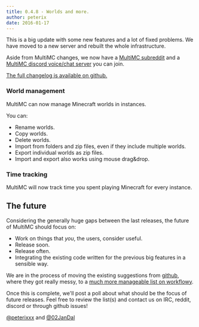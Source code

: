 ```yaml
---
title: 0.4.8 - Worlds and more.
author: peterix
date: 2016-01-17
---
```


This is a big update with some new features and a lot of fixed problems. We have moved to a new server and rebuilt the whole infrastructure.

Aside from MultiMC changes, we now have a [MultiMC subreddit](https://www.reddit.com/r/MultiMC/) and a [MultiMC discord voice/chat server](https://discord.gg/0k2zsXGNHs0fE4Wm) you can join.

[The full changelog is available on github.](https://github.com/MultiMC/MultiMC5/blob/2c2b960ab4842b527653ec6fb8081412d9b02bae/changelog.md)

### World management

MultiMC can now manage Minecraft worlds in instances.

You can:

* Rename worlds.
* Copy worlds.
* Delete worlds.
* Import from folders and zip files, even if they include multiple worlds.
* Export individual worlds as zip files.
* Import and export also works using mouse drag&drop.

### Time tracking

MultiMC will now track time you spent playing Minecraft for every instance.

## The future

Considering the generally huge gaps between the last releases, the future of MultiMC should focus on:

* Work on things that *you*, the users, consider useful.
* Release soon.
* Release often.
* Integrating the existing code written for the previous big features in a sensible way.

We are in the process of moving the existing suggestions from [github](https://github.com/MultiMC/MultiMC5/labels/feature), where they got really messy, to a [much more manageable list on workflowy](https://workflowy.com/s/2EyDMcp7CU).

Once this is complete, we'll post a poll about what should be the focus of future releases. Feel free to review the list(s) and contact us on IRC, reddit, discord or through github issues!

[@peterixxx](https://twitter.com/peterixxx) and [@02JanDal](https://twitter.com/02JanDal)
